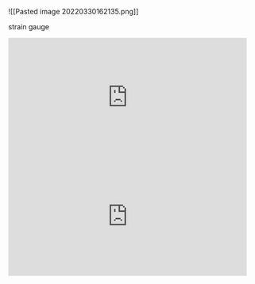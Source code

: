 ![[Pasted image 20220330162135.png]]

strain gauge 
<iframe width="480" height="240" src="https://www.youtube.com/embed/2Ab-5ymLrLo" title="YouTube video player" frameborder="0" allow="accelerometer; autoplay; clipboard-write; encrypted-media; gyroscope; picture-in-picture" allowfullscreen></iframe>

<iframe width="480" height="240" src="https://www.youtube.com/embed/ZqAM_wQ35ow" title="YouTube video player" frameborder="0" allow="accelerometer; autoplay; clipboard-write; encrypted-media; gyroscope; picture-in-picture" allowfullscreen></iframe>